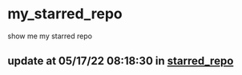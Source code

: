 # my_starred_repo
show me my starred repo

update at 05/17/22 08:18:30 in [starred_repo](./index.html)
---


